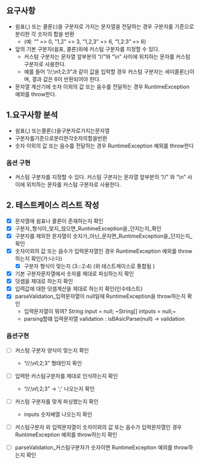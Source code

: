 ## 요구사항
* 쉼표(,) 또는 콜론(:)을 구분자로 가지는 문자열을 전달하는 경우 구분자를 기준으로 분리한 각 숫자의 합을 반환 
  - (예: “” => 0, "1,2" => 3, "1,2,3" => 6, “1,2:3” => 6)
* 앞의 기본 구분자(쉼표, 콜론)외에 커스텀 구분자를 지정할 수 있다. 
  - 커스텀 구분자는 문자열 앞부분의 “//”와 “\n” 사이에 위치하는 문자를 커스텀 구분자로 사용한다. 
  - 예를 들어 “//;\n1;2;3”과 같이 값을 입력할 경우 커스텀 구분자는 세미콜론(;)이며, 결과 값은 6이 반환되어야 한다.
* 문자열 계산기에 숫자 이외의 값 또는 음수를 전달하는 경우 RuntimeException 예외를 throw한다.

## 1.요구사항 분석
- 쉼표(,) 또는콜론(:)을구분자로가지는문자열
- 구분자를기준으로분리한각숫자의합을반환
- 숫자 이외의 값 또는 음수를 전달하는 경우 RuntimeException 예외를 throw한다

### 옵션 구현 
- 커스텀 구분자를 지정할 수 있다. 커스텀 구분자는 문자열 앞부분의 “//” 와 “\n” 사이에 위치하는 문자를 커스텀 구분자로 사용한다.

## 2. 테스트케이스 리스트 작성
- [x] 문자열에 쉼표나 콜론이 존재하는지 확인
- [x] 구분자_형식이_맞지_않으면_RuntimeException을_던지는지_확인
- [x] 구분자를 제외한 문자열이 숫자가_아닌_문자면_RuntimeException을_던지는지_확인
- [x] 숫자이외의 값 또는 음수가 입력문자열인 경우 RuntimeException 예외를 throw하는지 확인(가:나:다)
  - [x] 구분자 형식이 맞는지 (3:::2:4)  (위 테스트케이스로 통합됨 )
- [x] 기본 구분자문자열에서 숫자를 제대로 파싱하는지 확인
- [x] 덧셈을 제대로 하는지 확인
- [x] 입력값에 대한 덧셈계산을 제대로 하는지 확인(인수테스트)
- [x] parseValidation_입력문자열이 null일때 RuntimeException을 throw하는지 확인
  - 입력문자열이 뭐여? String input = null; ~String[] intputs = null;~
  - parsing할떄 입력문자열 validation :  isBAsicParse(null) -> validation  

### 옵션구현
- [ ] 커스텀 구분자 양식이 맞는지 확인
  -  “//;\n1;2;3” 형태인지 확인  
- [ ] 입력한 커스텀구분자를 제대로 인식하는지 확인
  - “//;\n1;2;3” -> ';' 나오는지 확인 
- [ ] 커스텀 구분자를 맞게 파싱했는지 확인
  - inputs 숫자배열 나오는지 확인
- [ ] 커스텀구분자 외 입력문자열이 숫자이외의 값 또는 음수가 입력문자열인 경우 RuntimeException 예외를 throw하는지 확인
- [ ] parseValidation_커스텀구분자가 숫자이면 RuntimeException 예외를 throw하는지 확인 












